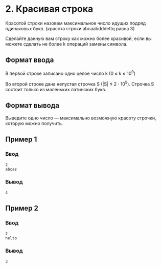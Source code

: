 # 2. Красивая строка

Красотой строки назовем максимальное число идущих подряд одинаковых букв. (красота строки abcaabdddettq равна 3)

Сделайте данную вам строку как можно более красивой, если вы можете сделать не более k операций замены символа.

## Формат ввода

В первой строке записано одно целое число k (0 ≤ k ≤ 10<sup>9</sup>)

Во второй строке дана непустая строчка S (|S| ≤ 2 ⋅ 10<sup>5</sup>). Строчка S состоит только из маленьких латинских букв.

## Формат вывода

Выведите одно число — максимально возможную красоту строчки, которую можно получить.

## Пример 1

### Ввод

    2
    abcaz

### Вывод

    4

## Пример 2

### Ввод

    2
    helto


### Вывод
    3